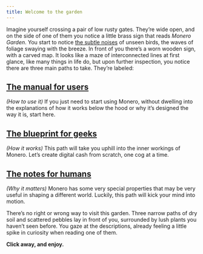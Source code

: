 ```yaml
---
title: Welcome to the garden
---
```

Imagine yourself crossing a pair of low rusty gates. They’re wide open, and on the side of one of them you notice a little brass sign that reads *Monero Garden*. You start to notice [the subtle noises](https://mynoise.net/NoiseMachines/japaneseGardenSoundscapeGenerator.php) of unseen birds, the waves of foliage swaying with the breeze.  In front of you there’s a worn wooden sign, with a carved map. It looks like a maze of interconnected lines at first glance, like many things in life do, but upon further inspection, you notice there are three main paths to take. They’re labeled:
## [The manual for users](1.01_get-started.md)
*(How to use it)*
If you just need to start using Monero, without dwelling into the explanations of how it works below the hood or why it’s designed the way it is, start here.
## [The blueprint for geeks](2.01-lets_do_it.md)
*(How it works)*
This path will take you uphill into the inner workings of Monero. Let’s create digital cash from scratch, one cog at a time.
## [The notes for humans](3.01-monero_rabbithole.md)
*(Why it matters)*
Monero has some very special properties that may be very useful in shaping a different world. Luckily, this path will kick your mind into motion.


There’s no right or wrong way to visit this garden. Three narrow paths of dry soil and scattered pebbles lay in front of you, surrounded by lush plants you haven’t seen before. You gaze at the descriptions, already feeling a little spike in curiosity when reading one of them.

**Click away, and enjoy.**
